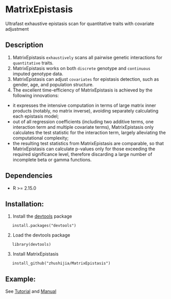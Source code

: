 # MatrixEpistasis
Ultrafast exhaustive epistasis scan for quantitative traits with covariate adjustment

## Description
1. MatrixEpistasis `exhaustively` scans all pairwise genetic interactions for `quantitative` traits. 
2. MatrixEpistasis works on both `discrete` genotype and `continuous` imputed genotype data. 
3. MatrixEpistasis can adjust `covariates` for epistasis detection, such as gender, age, and population structure. 
4. The excellent time-efficiency of MatrixEpistasis is achieved by the following innovations: 
-    it expresses the intensive computation in terms of large matrix inner products (notably, no matrix inverse), avoiding separately calculating each epistasis model; 
-    out of all regression coefficients (including two additive terms, one interaction term and multiple covariate terms), MatrixEpistasis only calculates the test statistic for the interaction term, largely alleviating the computational complexity;
-    the resulting test statistics from MatrixEpistasis are comparable, so that MatrixEpistasis can calculate p-values only for those exceeding the required significance level, therefore discarding a large number of incomplete beta or gamma functions.

## Dependencies
-  R >= 2.15.0

## Installation:
1. Install the [devtools](https://github.com/hadley/devtools) package
```
   install.packages("devtools")
```
2. Load the devtools package
```
   library(devtools)
```
3. Install MatrixEpistasis
```
   install_github("zhushijia/MatrixEpistasis")
```

## Example:
   See [Tutorial](https://github.com/zhushijia/MatrixEpistasis/blob/master/vignettes/MatrixEpistasis_tutorial.Rmd)
   and [Manual](https://github.com/zhushijia/MatrixEpistasis/blob/master/vignettes/MatrixEpistasis-manual.pdf)

